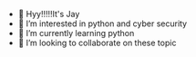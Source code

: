 - 👋 Hyy!!!!!It's Jay
- 👀 I’m interested in python and cyber security
- 🌱 I’m currently learning python
- 💞️ I’m looking to collaborate on these topic


<!---
Jay-Shakti-Singh/Jay-Shakti-Singh is a ✨ special ✨ repository because its `README.md` (this file) appears on your GitHub profile.
You can click the Preview link to take a look at your changes.
--->
